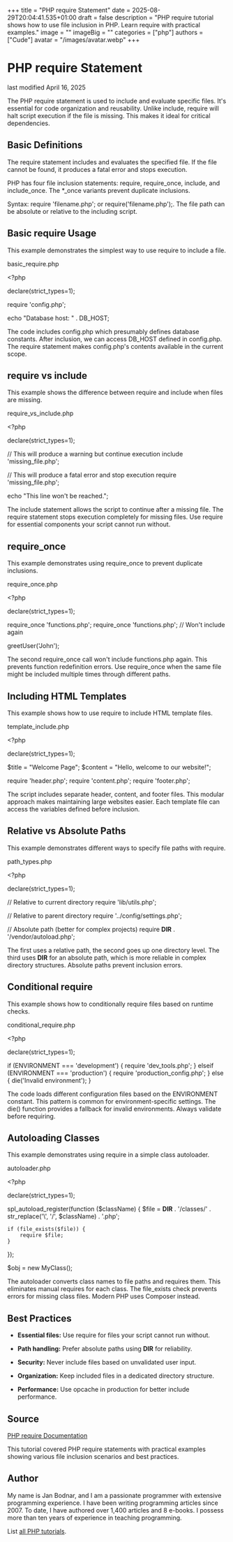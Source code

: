 +++
title = "PHP require Statement"
date = 2025-08-29T20:04:41.535+01:00
draft = false
description = "PHP require tutorial shows how to use file inclusion in PHP. Learn require with practical examples."
image = ""
imageBig = ""
categories = ["php"]
authors = ["Cude"]
avatar = "/images/avatar.webp"
+++

# PHP require Statement

last modified April 16, 2025

The PHP require statement is used to include and evaluate
specific files. It's essential for code organization and reusability.
Unlike include, require will halt script execution if the
file is missing. This makes it ideal for critical dependencies.

## Basic Definitions

The require statement includes and evaluates the specified file.
If the file cannot be found, it produces a fatal error and stops execution.

PHP has four file inclusion statements: require,
require_once, include, and include_once.
The *_once variants prevent duplicate inclusions.

Syntax: require 'filename.php'; or require('filename.php');.
The file path can be absolute or relative to the including script.

## Basic require Usage

This example demonstrates the simplest way to use require to include a file.

basic_require.php
  

&lt;?php

declare(strict_types=1);

require 'config.php';

echo "Database host: " . DB_HOST;

The code includes config.php which presumably defines database constants.
After inclusion, we can access DB_HOST defined in config.php. The require
statement makes config.php's contents available in the current scope.

## require vs include

This example shows the difference between require and include when files are missing.

require_vs_include.php
  

&lt;?php

declare(strict_types=1);

// This will produce a warning but continue execution
include 'missing_file.php';

// This will produce a fatal error and stop execution
require 'missing_file.php';

echo "This line won't be reached.";

The include statement allows the script to continue after a missing file.
The require statement stops execution completely for missing files. Use
require for essential components your script cannot run without.

## require_once

This example demonstrates using require_once to prevent duplicate inclusions.

require_once.php
  

&lt;?php

declare(strict_types=1);

require_once 'functions.php';
require_once 'functions.php'; // Won't include again

greetUser('John');

The second require_once call won't include functions.php again. This prevents
function redefinition errors. Use require_once when the same file might be
included multiple times through different paths.

## Including HTML Templates

This example shows how to use require to include HTML template files.

template_include.php
  

&lt;?php

declare(strict_types=1);

$title = "Welcome Page";
$content = "Hello, welcome to our website!";

require 'header.php';
require 'content.php';
require 'footer.php';

The script includes separate header, content, and footer files. This
modular approach makes maintaining large websites easier. Each template
file can access the variables defined before inclusion.

## Relative vs Absolute Paths

This example demonstrates different ways to specify file paths with require.

path_types.php
  

&lt;?php

declare(strict_types=1);

// Relative to current directory
require 'lib/utils.php';

// Relative to parent directory
require '../config/settings.php';

// Absolute path (better for complex projects)
require __DIR__ . '/vendor/autoload.php';

The first uses a relative path, the second goes up one directory level.
The third uses __DIR__ for an absolute path, which is more reliable in
complex directory structures. Absolute paths prevent inclusion errors.

## Conditional require

This example shows how to conditionally require files based on runtime checks.

conditional_require.php
  

&lt;?php

declare(strict_types=1);

if (ENVIRONMENT === 'development') {
    require 'dev_tools.php';
} elseif (ENVIRONMENT === 'production') {
    require 'production_config.php';
} else {
    die('Invalid environment');
}

The code loads different configuration files based on the ENVIRONMENT constant.
This pattern is common for environment-specific settings. The die() function
provides a fallback for invalid environments. Always validate before requiring.

## Autoloading Classes

This example demonstrates using require in a simple class autoloader.

autoloader.php
  

&lt;?php

declare(strict_types=1);

spl_autoload_register(function ($className) {
    $file = __DIR__ . '/classes/' . str_replace('\\', '/', $className) . '.php';
    
    if (file_exists($file)) {
        require $file;
    }
});

$obj = new MyClass();

The autoloader converts class names to file paths and requires them.
This eliminates manual requires for each class. The file_exists check
prevents errors for missing class files. Modern PHP uses Composer instead.

## Best Practices

- **Essential files:** Use require for files your script cannot run without.

- **Path handling:** Prefer absolute paths using __DIR__ for reliability.

- **Security:** Never include files based on unvalidated user input.

- **Organization:** Keep included files in a dedicated directory structure.

- **Performance:** Use opcache in production for better include performance.

## Source

[PHP require Documentation](https://www.php.net/manual/en/function.require.php)

This tutorial covered PHP require statements with practical examples
showing various file inclusion scenarios and best practices.

## Author

My name is Jan Bodnar, and I am a passionate programmer with extensive
programming experience. I have been writing programming articles since 2007.
To date, I have authored over 1,400 articles and 8 e-books. I possess more
than ten years of experience in teaching programming.

List [all PHP tutorials](/php/).